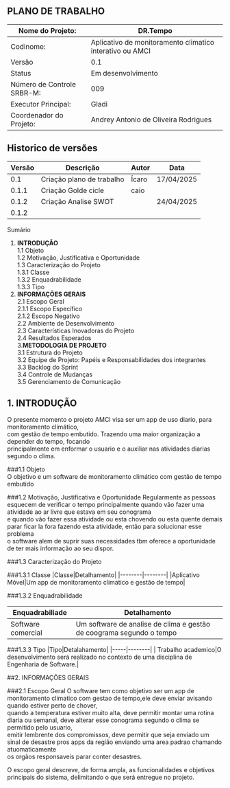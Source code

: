 ## **PLANO DE TRABALHO**
|Nome do Projeto:| DR.Tempo| 
|----------|------------|
| Codinome: | Aplicativo de monitoramento climatico interativo ou AMCI|
|Versão|0.1|
|Status|Em desenvolvimento|
|Número de Controle SRBR-M:|009|
|Executor Principal:|Gladi|
|Coordenador do Projeto:|Andrey Antonio de Oliveira Rodrigues| <br>

##  **Historico de versões** 

| **Versão** | **Descrição** | **Autor** | **Data**|
|-----|-----|------|-----|
|  0.1  | Criação plano de  trabalho | Ícaro   | 17/04/2025 |
| 0.1.1| Criação Golde cicle| caio ||
| 0.1.2| Criação Analise SWOT| |24/04/2025|
| 0.1.2| | ||
Sumário
1. **INTRODUÇÃO** <br>
1.1 Objeto <br>
1.2 Motivação, Justificativa e Oportunidade <br>
1.3 Caracterização do Projeto <br>
1.3.1 Classe <br>
1.3.2 Enquadrabilidade <br>
1.3.3 Tipo <br>
2. **INFORMAÇÕES GERAIS** <br>
2.1 Escopo Geral <br>
2.1.1 Escopo Específico <br>
2.1.2 Escopo Negativo <br>
2.2 Ambiente de Desenvolvimento <br>
2.3 Características Inovadoras do Projeto <br>
2.4 Resultados Esperados <br>
3.**METODOLOGIA DE PROJETO**<br>
3.1 Estrutura do Projeto  <br>
3.2 Equipe de Projeto: Papéis e Responsabilidades dos integrantes <br>
3.3 Backlog do Sprint <br>
3.4 Controle de Mudanças<br>
3.5 Gerenciamento de Comunicação<br>

  ## 1. INTRODUÇÃO <br>
  
O presente momento o projeto AMCI visa ser um app de uso diario, para monitoramento climático,<br>
com gestão de tempo embutido. Trazendo uma maior organização a depender do tempo, focando <br>
principalmente em enformar o usuario e o auxiliar nas atividades diarias segundo o clima.<br>

###1.1 Objeto <br>
O objetivo e um software de monitoramento climático com gestão de tempo embutido<br>

###1.2 Motivação, Justificativa e Oportunidade
Regularmente as pessoas esquecem de verificar o tempo principalmente quando vão fazer uma atividade ao ar livre que estava em seu conograma<br>
e quando vão fazer essa atividade ou esta chovendo ou esta quente demais parar ficar la fora fazendo esta atividade, então para solucionar esse problema<br>
o software alem de suprir suas necessidades tbm oferece a oportunidade de ter mais informação ao seu dispor.<br>

###1.3 Caracterização do Projeto

###1.3.1 Classe
|Classe|Detalhamento|
|--------|--------|
|Aplicativo Móvel|Um app de monitoramento climatico e gestão de tempo|

###1.3.2 Enquadrabilidade

|Enquadrabiliade|Detalhamento|
|------|-----------|
|Software comercial|Um software de analise de clima e gestão de coograma segundo o tempo|

###1.3.3 Tipo
|Tipo|Detalahamento|
|-----|--------|
| Trabalho academico|O desenvolvimento será realizado no contexto de uma disciplina de Engenharia de Software.|

##2. INFORMAÇÕES GERAIS<br>

###2.1 Escopo Geral
O software tem como objetivo ser um app de monitoramento climatico com gestao de tempo,ele deve enviar avisando quando estiver perto de chover,<br>
quando a temperatura estiver muito alta, deve permitir montar uma rotina diaria ou semanal, deve alterar esse conograma segundo o clima se permitido pelo usuario,<br>
emitir lembrente dos compromissos, deve permitir que seja enviado um sinal de desastre pros apps da região enviando uma area padrao chamando atuomaticamente<br>
os orgãos responsaveis parar conter desastres.<br>

O escopo geral descreve, de forma ampla, as funcionalidades e objetivos principais do
sistema, delimitando o que será entregue no projeto.
